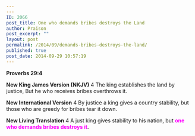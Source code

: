 ```yaml
---
---
ID: 2066
post_title: One who demands bribes destroys the Land
author: Praison
post_excerpt: ""
layout: post
permalink: /2014/09/demands-bribes-destroys-the-land/
published: true
post_date: 2014-09-29 10:57:19
---
```

<strong>Proverbs 29:4</strong>

<strong>New King James Version (NKJV)</strong>
4 The king establishes the land by justice,
But he who receives bribes overthrows it.

<strong>New International Version</strong>
4 By justice a king gives a country stability, but those who are greedy for bribes tear it down.

<strong>New Living Translation</strong>
4 A just king gives stability to his nation, but <span style="color: #ff00ff;"><strong>one who demands bribes destroys it</strong></span>.